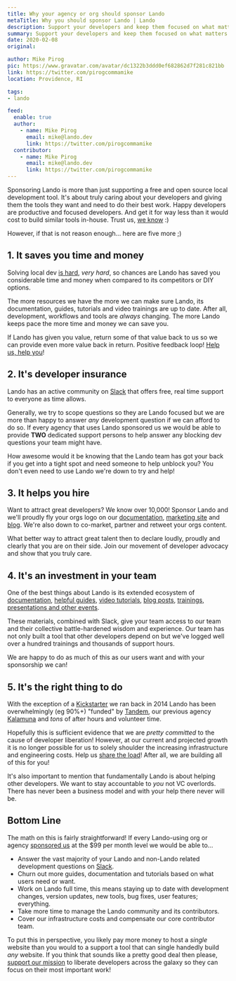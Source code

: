 ```yaml
---
title: Why your agency or org should sponsor Lando
metaTitle: Why you should sponsor Lando | Lando
description: Support your developers and keep them focused on what matters most; achieving your organization's or clients' goals, not solving DevOps problems! And, get your orgs name in front tens of thousands of potential hires and clients while doing it!
summary: Support your developers and keep them focused on what matters most; achieving your organization or client's goals, not solving DevOps problems! And, get your orgs name in front tens of thousands of potential hires and clients while doing it!
date: 2020-02-08
original:

author: Mike Pirog
pic: https://www.gravatar.com/avatar/dc1322b3ddd0ef682862d7f281c821bb
link: https://twitter.com/pirogcommamike
location: Providence, RI

tags:
- lando

feed:
  enable: true
  author:
    - name: Mike Pirog
      email: mike@lando.dev
      link: https://twitter.com/pirogcommamike
  contributor:
    - name: Mike Pirog
      email: mike@lando.dev
      link: https://twitter.com/pirogcommamike
---
```


Sponsoring Lando is more than just supporting a free and open source local development tool. It's about truly caring about your developers and giving them the tools they want and need to do their best work. Happy developers are productive and focused developers. And get it for way less than it would cost to build similar tools in-house. Trust us, [we know](/2017/10/24/journey-lando/) :)

However, if that is not reason enough... here are five more ;)

## 1. It saves you time and money

Solving local dev [is hard](/2017/10/24/journey-lando/), _very hard_, so chances are Lando has saved you considerable time and money when compared to its competitors or DIY options.

The more resources we have the more we can make sure Lando, its documentation, guides, tutorials and video trainings are up to date. After all, development, workflows and tools are _always_ changing. The more Lando keeps pace the more time and money we can save you.

If Lando has given you value, return some of that value back to us so we can provide even more value back in return. Positive feedback loop! [Help us, help you](https://www.youtube.com/watch?v=XmlXU4uK5rA)!

## 2. It's developer insurance

Lando has an active community on [Slack](https://launchpass.com/devwithlando) that offers free, real time support to everyone as time allows.

Generally, we try to scope questions so they are Lando focused but we are more than happy to answer _any_ development question if we can afford to do so. If every agency that uses Lando sponsored us we would be able to provide **TWO** dedicated support persons to help answer any blocking dev questions your team might have.

How awesome would it be knowing that the Lando team has got your back if you get into a tight spot and need someone to help unblock you? You don't even need to use Lando we're down to try and help!

## 3. It helps you hire

Want to attract great developers? We know over 10,000! Sponsor Lando and we'll proudly fly your orgs logo on our [documentation](https://docs.lando.dev), [marketing site](https://lando.dev) and [blog](https://docs.lando.dev). We're also down to co-market, partner and retweet your orgs content.

What better way to attract great talent then to declare loudly, proudly and clearly that you are on their side. Join our movement of developer advocacy and show that you truly care.

## 4. It's an investment in your team

One of the best things about Lando is its extended ecosystem of [documentation](https://docs.lando.dev), [helpful guides](https://docs.lando.dev/guides/lando-info.html), [video tutorials](https://www.youtube.com/channel/UCl_QBNuGJNoo7yH-n18K7Kg), [blog posts](https://blog.lando.dev), [trainings, presentations and other events](https://events.lando.dev).

These materials, combined with Slack, give your team access to our team and their collective battle-hardened wisdom and experience. Our team has not only built a tool that other developers depend on but we've logged well over a hundred trainings and thousands of support hours.

We are happy to do as much of this as our users want and with your sponsorship we can!

## 5. It's the right thing to do

With the exception of a [Kickstarter](https://www.kickstarter.com/projects/kalabox/kalabox-advanced-web-tools-for-the-people) we ran back in 2014 Lando has been overwhelmingly (eg 90%+) "funded" by [Tandem](https://thinktandem.io), our previous agency [Kalamuna](https://kalamuna.ca) and _tons_ of after hours and volunteer time.

Hopefully this is sufficient evidence that we are _pretty committed_ to the cause of developer liberation! However, at our current and projected growth it is no longer possible for us to solely shoulder the increasing infrastructure and engineering costs. Help us [share the load](https://www.youtube.com/watch?v=wlJgD4GuDVs)! After all, we are building all of this for you!

It's also important to mention that fundamentally Lando is about helping other developers. We want to stay accountable to _you_ not VC overlords. There has never been a business model and with your help there never will be.

## Bottom Line

The math on this is fairly straightforward! If every Lando-using org or agency [sponsored us](https://lando.dev/sponsor/) at the $99 per month level we would be able to...

* Answer the vast majority of your Lando and non-Lando related development questions on [Slack](https://launchpass.com/devwithlando).
* Churn out more guides, documentation and tutorials based on what users need or want.
* Work on Lando full time, this means staying up to date with development changes, version updates, new tools, bug fixes, user features; everything.
* Take more time to manage the Lando community and its contributors.
* Cover our infrastructure costs and compensate our core contributor team.

To put this in perspective, you likely pay more money to host a _single_ website than you would to a support a tool that can single handedly build _any_ website. If you think that sounds like a pretty good deal then please, [support our mission](https://lando.dev/sponsor) to liberate developers across the galaxy so they can focus on their most important work!
